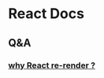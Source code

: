 
# React Docs

## Q&A

### [why React re-render ?]("https://www.joshwcomeau.com/react/why-react-re-renders/")
